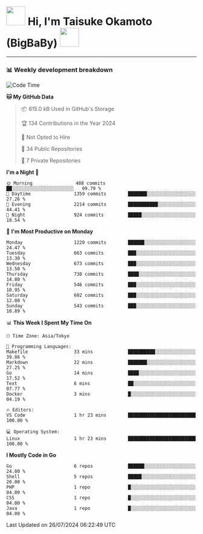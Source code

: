 <!-- Title -->
<h1>
    <img src="https://media.tenor.com/TlyRveJkgo4AAAAi/cloud-cloud-strife.gif" width="50"/> 
    Hi, I'm Taisuke Okamoto (BigBaBy) 
    <img src="https://media.tenor.com/TlyRveJkgo4AAAAi/cloud-cloud-strife.gif" width="50"/>
</h1>

---

<h3> 📊 Weekly development breakdown </h3>
<!-- waka-readme-stats -->

<!--START_SECTION:waka-->
![Code Time](http://img.shields.io/badge/Code%20Time-1%2C792%20hrs%2051%20mins-blue)

**🐱 My GitHub Data** 

> 📦 615.0 kB Used in GitHub's Storage 
 > 
> 🏆 134 Contributions in the Year 2024
 > 
> 🚫 Not Opted to Hire
 > 
> 📜 34 Public Repositories 
 > 
> 🔑 7 Private Repositories 
 > 
**I'm a Night 🦉** 

```text
🌞 Morning                488 commits         ██░░░░░░░░░░░░░░░░░░░░░░░   09.79 % 
🌆 Daytime                1359 commits        ███████░░░░░░░░░░░░░░░░░░   27.26 % 
🌃 Evening                2214 commits        ███████████░░░░░░░░░░░░░░   44.41 % 
🌙 Night                  924 commits         █████░░░░░░░░░░░░░░░░░░░░   18.54 % 
```
📅 **I'm Most Productive on Monday** 

```text
Monday                   1220 commits        ██████░░░░░░░░░░░░░░░░░░░   24.47 % 
Tuesday                  663 commits         ███░░░░░░░░░░░░░░░░░░░░░░   13.30 % 
Wednesday                673 commits         ███░░░░░░░░░░░░░░░░░░░░░░   13.50 % 
Thursday                 738 commits         ████░░░░░░░░░░░░░░░░░░░░░   14.80 % 
Friday                   546 commits         ███░░░░░░░░░░░░░░░░░░░░░░   10.95 % 
Saturday                 602 commits         ███░░░░░░░░░░░░░░░░░░░░░░   12.08 % 
Sunday                   543 commits         ███░░░░░░░░░░░░░░░░░░░░░░   10.89 % 
```


📊 **This Week I Spent My Time On** 

```text
🕑︎ Time Zone: Asia/Tokyo

💬 Programming Languages: 
Makefile                 33 mins             ██████████░░░░░░░░░░░░░░░   39.86 % 
Markdown                 22 mins             ███████░░░░░░░░░░░░░░░░░░   27.25 % 
Go                       14 mins             ████░░░░░░░░░░░░░░░░░░░░░   17.52 % 
Text                     6 mins              ██░░░░░░░░░░░░░░░░░░░░░░░   07.77 % 
Docker                   3 mins              █░░░░░░░░░░░░░░░░░░░░░░░░   04.19 % 

🔥 Editors: 
VS Code                  1 hr 23 mins        █████████████████████████   100.00 % 

💻 Operating System: 
Linux                    1 hr 23 mins        █████████████████████████   100.00 % 
```

**I Mostly Code in Go** 

```text
Go                       6 repos             ██████░░░░░░░░░░░░░░░░░░░   24.00 % 
Shell                    5 repos             █████░░░░░░░░░░░░░░░░░░░░   20.00 % 
PHP                      1 repo              █░░░░░░░░░░░░░░░░░░░░░░░░   04.00 % 
CSS                      1 repo              █░░░░░░░░░░░░░░░░░░░░░░░░   04.00 % 
Java                     1 repo              █░░░░░░░░░░░░░░░░░░░░░░░░   04.00 % 
```




 Last Updated on 26/07/2024 06:22:49 UTC
<!--END_SECTION:waka-->
